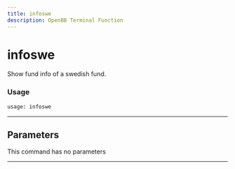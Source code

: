 ```yaml
---
title: infoswe
description: OpenBB Terminal Function
---
```


# infoswe

Show fund info of a swedish fund.

### Usage

```python
usage: infoswe
```

---

## Parameters

This command has no parameters


---
